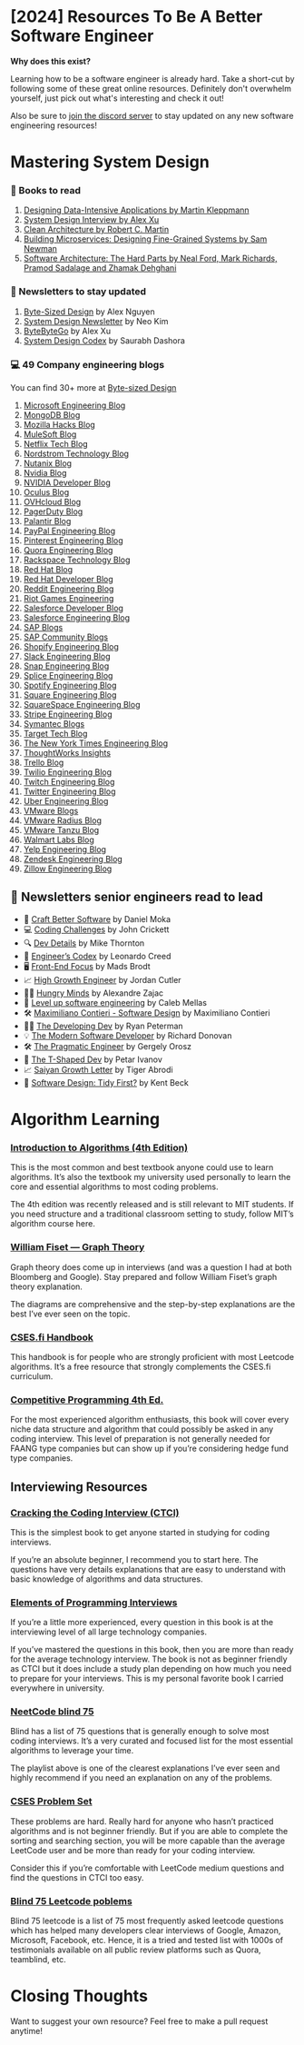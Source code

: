 # [2024] Resources To Be A Better Software Engineer

**Why does this exist?**

Learning how to be a software engineer is already hard. Take a short-cut by following some of these great online resources. 
Definitely don't overwhelm yourself, just pick out what's interesting and check it out! 

Also be sure to [join the discord server](https://discord.com/invite/kZQVjnJcW9) to stay updated on any new software engineering resources!

# Mastering System Design

### 📖 Books to read

1. [Designing Data-Intensive Applications by Martin Kleppmann](https://amzn.to/42w5SGf)
2. [System Design Interview by Alex Xu](https://bytebytego.com?fpr=alexcancode)
3. [Clean Architecture by Robert C. Martin](https://amzn.to/3STeoe7)
4. [Building Microservices: Designing Fine-Grained Systems by Sam Newman](https://amzn.to/3uk8A55)
5. [Software Architecture: The Hard Parts by Neal Ford, Mark Richards, Pramod Sadalage and Zhamak Dehghani](https://amzn.to/3uiXSfb)

### 📄 Newsletters to stay updated

1. [Byte-Sized Design](https://bytesizeddesign.substack.com/) by Alex Nguyen
1. [System Design Newsletter](https://newsletter.systemdesign.one/) by Neo Kim
1. [ByteByteGo](https://blog.bytebytego.com/) by Alex Xu
1. [System Design Codex](https://newsletter.systemdesigncodex.com/) by Saurabh Dashora

### 💻 49 Company engineering blogs

You can find 30+ more at [Byte-sized Design](https://bytesizeddesign.substack.com/)

1. [Microsoft Engineering Blog](https://devblogs.microsoft.com/)
1. [MongoDB Blog](https://www.mongodb.com/blog)
1. [Mozilla Hacks Blog](https://hacks.mozilla.org/)
1. [MuleSoft Blog](https://blogs.mulesoft.com/)
1. [Netflix Tech Blog](https://netflixtechblog.com/)
1. [Nordstrom Technology Blog](https://technology.nordstrom.com/)
1. [Nutanix Blog](https://www.nutanix.com/blog)
1. [Nvidia Blog](https://blogs.nvidia.com/blog/)
1. [NVIDIA Developer Blog](https://developer.nvidia.com/blog)
1. [Oculus Blog](https://www.oculus.com/blog/)
1. [OVHcloud Blog](https://www.ovh.com/world/blog/)
1. [PagerDuty Blog](https://www.pagerduty.com/blog/)
1. [Palantir Blog](https://www.palantir.com/blog/)
1. [PayPal Engineering Blog](https://www.paypal-engineering.com/)
1. [Pinterest Engineering Blog](https://medium.com/@Pinterest_Engineering)
1. [Quora Engineering Blog](https://www.quora.com/q/quoraengineering)
1. [Rackspace Technology Blog](https://blog.rackspace.com/)
1. [Red Hat Blog](https://www.redhat.com/en/blog)
1. [Red Hat Developer Blog](https://developers.redhat.com/blog/)
1. [Reddit Engineering Blog](https://redditblog.com/)
1. [Riot Games Engineering](https://engineering.riotgames.com/)
1. [Salesforce Developer Blog](https://developer.salesforce.com/blogs/)
1. [Salesforce Engineering Blog](https://engineering.salesforce.com/)
1. [SAP Blogs](https://blogs.sap.com/)
1. [SAP Community Blogs](https://community.sap.com/topics/blogs)
1. [Shopify Engineering Blog](https://engineering.shopify.com/)
1. [Slack Engineering Blog](https://slack.engineering/)
1. [Snap Engineering Blog](https://eng.snap.com/)
1. [Splice Engineering Blog](https://splice.com/blog/)
1. [Spotify Engineering Blog](https://engineering.atspotify.com/)
1. [Square Engineering Blog](https://developer.squareup.com/blog)
1. [SquareSpace Engineering Blog](https://engineering.squarespace.com/)
1. [Stripe Engineering Blog](https://stripe.com/blog/engineering)
1. [Symantec Blogs](https://symantec-enterprise-blogs.security.com/)
1. [Target Tech Blog](https://tech.target.com/)
1. [The New York Times Engineering Blog](https://open.nytimes.com/tagged/engineering)
1. [ThoughtWorks Insights](https://www.thoughtworks.com/insights)
1. [Trello Blog](https://blog.trello.com/)
1. [Twilio Engineering Blog](https://www.twilio.com/blog)
1. [Twitch Engineering Blog](https://blog.twitch.tv/tagged/engineering)
1. [Twitter Engineering Blog](https://blog.twitter.com/engineering)
1. [Uber Engineering Blog](https://eng.uber.com/)
1. [VMware Blogs](https://blogs.vmware.com/)
1. [VMware Radius Blog](https://blogs.vmware.com/radius/)
1. [VMware Tanzu Blog](https://tanzu.vmware.com/content/blog)
1. [Walmart Labs Blog](https://medium.com/walmartlabs)
1. [Yelp Engineering Blog](https://engineeringblog.yelp.com/)
1. [Zendesk Engineering Blog](https://engineering.zendesk.com/)
1. [Zillow Engineering Blog](https://www.zillowgroup.com/tech/)


## 🏀 Newsletters senior engineers read to lead

- 🔧 [Craft Better Software](https://craftbettersoftware.com/) by Daniel Moka
- 💻 [Coding Challenges](https://codingchallenges.substack.com/) by John Crickett
- 🔍 [Dev Details](https://blog.devdetails.com/) by Mike Thornton
- 📘 [Engineer’s Codex](https://read.engineerscodex.com/) by Leonardo Creed
- 🖥️ [Front-End Focus](https://frontendfocus.substack.com/) by Mads Brodt
- 📈 [High Growth Engineer](https://careercutler.substack.com/) by Jordan Cutler
- 🍔🧠 [Hungry Minds](https://hungryminds.dev) by Alexandre Zajac
- 🚀 [Level up software engineering](https://levelupsoftwareengineering.substack.com/) by Caleb Mellas
- 🛠️ [Maximiliano Contieri - Software Design](https://maximilianocontieri.com/newsletter) by Maximiliano Contieri
- 👨‍💻 [The Developing Dev](https://www.developing.dev/) by Ryan Peterman
- 💡 [The Modern Software Developer](https://tmsd.substack.com/) by Richard Donovan
- 🛠️ [The Pragmatic Engineer](https://newsletter.pragmaticengineer.com/) by Gergely Orosz
- 🔷 [The T-Shaped Dev](https://thetshaped.dev/) by Petar Ivanov
- 📈 [Saiyan Growth Letter](https://www.saiyangrowthletter.com/) by Tiger Abrodi
- 🧹 [Software Design: Tidy First?](https://tidyfirst.substack.com/) by Kent Beck


# Algorithm Learning

### [Introduction to Algorithms (4th Edition)](https://amzn.to/3S4FlN2)
This is the most common and best textbook anyone could use to learn algorithms. It’s also the textbook my university used personally to learn the core and essential algorithms to most coding problems.

The 4th edition was recently released and is still relevant to MIT students. If you need structure and a traditional classroom setting to study, follow MIT’s algorithm course here.

### [William Fiset — Graph Theory](https://www.youtube.com/watch?v=DgXR2OWQnLc&list=PLDV1Zeh2NRsDGO4--qE8yH72HFL1Km93P)
Graph theory does come up in interviews (and was a question I had at both Bloomberg and Google). Stay prepared and follow William Fiset’s graph theory explanation.

The diagrams are comprehensive and the step-by-step explanations are the best I’ve ever seen on the topic.

### [CSES.fi Handbook](https://cses.fi/book/book.pdf)
This handbook is for people who are strongly proficient with most Leetcode algorithms. It’s a free resource that strongly complements the CSES.fi curriculum.

### [Competitive Programming 4th Ed.](https://amzn.to/3s3eOVx)
For the most experienced algorithm enthusiasts, this book will cover every niche data structure and algorithm that could possibly be asked in any coding interview. This level of preparation is not generally needed for FAANG type companies but can show up if you’re considering hedge fund type companies.

## Interviewing Resources

### [Cracking the Coding Interview (CTCI)](https://amzn.to/45AH7sf)
This is the simplest book to get anyone started in studying for coding interviews.

If you’re an absolute beginner, I recommend you to start here. The questions have very details explanations that are easy to understand with basic knowledge of algorithms and data structures.

### [Elements of Programming Interviews](https://amzn.to/46XaGoS)
If you’re a little more experienced, every question in this book is at the interviewing level of all large technology companies.

If you’ve mastered the questions in this book, then you are more than ready for the average technology interview. The book is not as beginner friendly as CTCI but it does include a study plan depending on how much you need to prepare for your interviews. This is my personal favorite book I carried everywhere in university.

### [NeetCode blind 75](https://www.youtube.com/watch?v=KLlXCFG5TnA&list=PLot-Xpze53ldVwtstag2TL4HQhAnC8ATf)
Blind has a list of 75 questions that is generally enough to solve most coding interviews. It’s a very curated and focused list for the most essential algorithms to leverage your time.

The playlist above is one of the clearest explanations I’ve ever seen and highly recommend if you need an explanation on any of the problems.

### [CSES Problem Set](https://cses.fi/problemset/)
These problems are hard. Really hard for anyone who hasn’t practiced algorithms and is not beginner friendly. But if you are able to complete the sorting and searching section, you will be more capable than the average LeetCode user and be more than ready for your coding interview.

Consider this if you’re comfortable with LeetCode medium questions and find the questions in CTCI too easy.

### [Blind 75 Leetcode poblems](https://takeuforward.org/interviews/blind-75-leetcode-problems-detailed-video-solutions)
Blind 75 leetcode is a list of 75 most frequently asked leetcode questions which has helped many developers clear interviews of Google, Amazon, Microsoft, Facebook, etc. Hence, it is a tried and tested list with 1000s of testimonials available on all public review platforms such as Quora, teamblind, etc.


# Closing Thoughts
Want to suggest your own resource? Feel free to make a pull request anytime!
